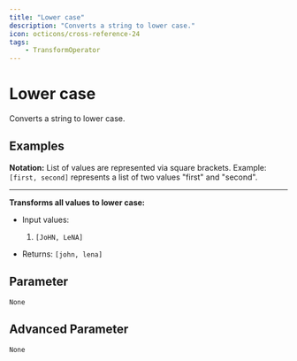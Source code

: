```yaml
---
title: "Lower case"
description: "Converts a string to lower case."
icon: octicons/cross-reference-24
tags: 
    - TransformOperator
---
```

# Lower case
<!-- This file was generated - DO NOT CHANGE IT MANUALLY -->



Converts a string to lower case.

## Examples

**Notation:** List of values are represented via square brackets. Example: `[first, second]` represents a list of two values "first" and "second".

---
**Transforms all values to lower case:**

* Input values:
    1. `[JoHN, LeNA]`

* Returns: `[john, lena]`




## Parameter

`None`

## Advanced Parameter

`None`